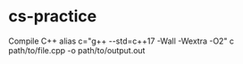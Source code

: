 # cs-practice

Compile C++
alias c="g++ --std=c++17 -Wall -Wextra -O2"
c path/to/file.cpp -o path/to/output.out 
